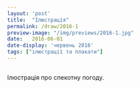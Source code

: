 ```yaml
---
layout: 'post'
title:  "Ілюстрація"
permalink: /draw/2016-1
preview-image: "/img/previews/2016-1.jpg"
date:   2016-06-01
date-display: 'червень 2016'
tags: ["ілюстрації та плакати"] 
---
```


<img src="https://i.imgur.com/nSadZCT.jpg" alt=""><br>
<p>Ілюстрація про спекотну погоду.</p>
